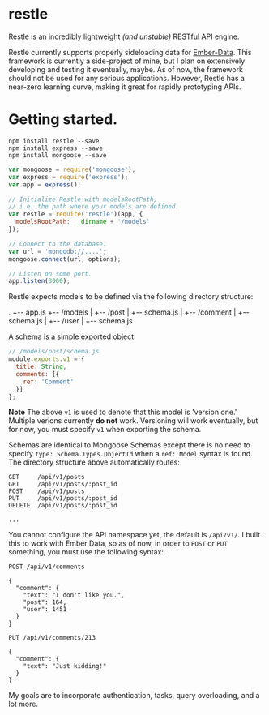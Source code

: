 restle
======

Restle is an incredibly lightweight *(and unstable)* RESTful API engine.

Restle currently supports properly sideloading data for [Ember-Data](http://emberjs.com/api/data/).
This framework is currently a side-project of mine, but I plan on extensively developing
and testing it eventually, maybe. As of now, the framework should not be used for any serious applications. However, 
Restle has a near-zero learning curve, making it great for rapidly prototyping APIs.

Getting started.
====

```
npm install restle --save
npm install express --save
npm install mongoose --save
```

```javascript
var mongoose = require('mongoose');
var express = require('express');
var app = express();

// Initialize Restle with modelsRootPath,
// i.e. the path where your models are defined.
var restle = require('restle')(app, {
  modelsRootPath: __dirname + '/models'
});

// Connect to the database.
var url = 'mongodb://....';
mongoose.connect(url, options);

// Listen on some port.
app.listen(3000);
```

Restle expects models to be defined via the following directory structure:

.
+-- app.js
+-- /models
|   +-- /post
|       +-- schema.js
|   +-- /comment
|       +-- schema.js
|   +-- /user
|       +-- schema.js

A schema is a simple exported object:

```javascript
// /models/post/schema.js
module.exports.v1 = {
  title: String,
  comments: [{
    ref: 'Comment'
  }]
};
```

**Note** The above `v1` is used to denote that this model is 'version one.' Multiple
verions currently **do not** work. Versioning will work eventually, but for now, you
must specify `v1` when exporting the schema.

Schemas are identical to Mongoose Schemas except there is no need to specify
`type: Schema.Types.ObjectId` when a `ref: Model` syntax is found. The directory
structure above automatically routes:

```
GET     /api/v1/posts
GET     /api/v1/posts/:post_id
POST    /api/v1/posts
PUT     /api/v1/posts/:post_id
DELETE  /api/v1/posts/:post_id

...
```

You cannot configure the API namespace yet, the default is `/api/v1/`. I built this to work with Ember Data, so as of now, in order to `POST` or `PUT` something,
you must use the following syntax:

```
POST /api/v1/comments

{
  "comment": {
    "text": "I don't like you.",
    "post": 164,
    "user": 1451
  }
}

PUT /api/v1/comments/213

{
  "comment": {
    "text": "Just kidding!"
  }
}
```

My goals are to incorporate authentication, tasks, query overloading, and a lot more.